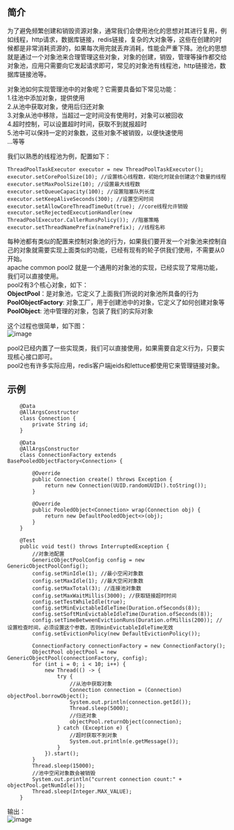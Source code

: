 ## 简介
为了避免频繁创建和销毁资源对象，通常我们会使用池化的思想对其进行复用，例如线程，http请求，数据库链接，redis链接，复杂的大对象等，这些在创建的时候都是非常消耗资源的，如果每次用完就丢弃消耗，性能会严重下降。池化的思想就是通过一个对象池来合理管理这些对象，对象的创建，销毁，管理等操作都交给对象池，应用只需要向它发起请求即可，常见的对象池有线程池，http链接池，数据库链接池等。   

对象池如何实现管理池中的对象呢？它需要具备如下常见功能：  
1.往池中添加对象，提供使用  
2.从池中获取对象，使用后归还对象  
3.对象从池中移除，当超过一定时间没有使用时，对象可以被回收  
4.超时控制，可以设置超时时间，获取不到就报超时   
5.池中可以保持一定的对象数，这些对象不被销毁，以便快速使用   
...等等   

我们以熟悉的线程池为例，配置如下：  
```
ThreadPoolTaskExecutor executor = new ThreadPoolTaskExecutor();
executor.setCorePoolSize(10); //设置核心线程数，初始化时就会创建这个数量的线程
executor.setMaxPoolSize(10); //设置最大线程数  
executor.setQueueCapacity(100); //设置阻塞队列长度  
executor.setKeepAliveSeconds(300); //设置空闲时间  
executor.setAllowCoreThreadTimeOut(true); //core线程允许销毁  
executor.setRejectedExecutionHandler(new ThreadPoolExecutor.CallerRunsPolicy()); //阻塞策略  
executor.setThreadNamePrefix(namePrefix); //线程名称   
```  

每种池都有类似的配置来控制对象池的行为，如果我们要开发一个对象池来控制自己的对象就需要实现上面类似的功能，已经有现有的轮子供我们使用，不需要从0开始。  
apache common pool2 就是一个通用的对象池的实现，已经实现了常用功能，我们可以直接使用。  
pool2有3个核心对象，如下：  
**ObjectPool**：是对象池，它定义了上面我们所说的对象池所具备的行为  
**PoolObjectFactory**: 对象工厂，用于创建池中的对象，它定义了如何创建对象等    
**PoolObject**: 池中管理的对象，包装了我们的实际对象     

这个过程也很简单，如下图：  
![image](https://github.com/jmilktea/jmilktea/blob/master/%E4%B8%AD%E9%97%B4%E4%BB%B6/images/pool2-1.png)  

pool2已经内置了一些实现类，我们可以直接使用，如果需要自定义行为，只要实现核心接口即可。  
pool2也有许多实际应用，redis客户端jeids和lettuce都使用它来管理链接对象。  

## 示例
```
    @Data
	@AllArgsConstructor
	class Connection {
		private String id;
	}

	@Data
	@AllArgsConstructor
	class ConnectionFactory extends BasePooledObjectFactory<Connection> {

		@Override
		public Connection create() throws Exception {
			return new Connection(UUID.randomUUID().toString());
		}

		@Override
		public PooledObject<Connection> wrap(Connection obj) {
			return new DefaultPooledObject<>(obj);
		}
	}

	@Test
	public void test() throws InterruptedException {
        //对象池配置
		GenericObjectPoolConfig config = new GenericObjectPoolConfig();
		config.setMinIdle(1); //最小空闲对象数
		config.setMaxIdle(1); //最大空闲对象数
		config.setMaxTotal(3); //连接池对象数
		config.setMaxWaitMillis(3000); //获取链接超时时间
		config.setTestWhileIdle(true);
		config.setMinEvictableIdleTime(Duration.ofSeconds(8));
		config.setSoftMinEvictableIdleTime(Duration.ofSeconds(8));
		config.setTimeBetweenEvictionRuns(Duration.ofMillis(200)); //设置检查时间，必须设置这个参数，否则minEvictableIdleTime无效
		config.setEvictionPolicy(new DefaultEvictionPolicy());

		ConnectionFactory connectionFactory = new ConnectionFactory();
		ObjectPool objectPool = new GenericObjectPool(connectionFactory, config);
		for (int i = 0; i < 10; i++) {
			new Thread(() -> {
				try {
					//从池中获取对象
					Connection connection = (Connection) objectPool.borrowObject();
					System.out.println(connection.getId());
					Thread.sleep(5000);
					//归还对象
					objectPool.returnObject(connection);
				} catch (Exception e) {
                    //超时获取不到对象
					System.out.println(e.getMessage());
				}
			}).start();
		}
		Thread.sleep(15000);
		//池中空闲对象数会被销毁
		System.out.println("current connection count:" + objectPool.getNumIdle());
		Thread.sleep(Integer.MAX_VALUE);
	}
```
输出：  
![image](https://github.com/jmilktea/jmilktea/blob/master/%E4%B8%AD%E9%97%B4%E4%BB%B6/images/pool2-2.png)  
